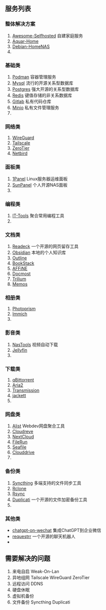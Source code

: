 
## 服务列表

### 整体解决方案
1. [Awesome-Selfhosted](https://github.com/awesome-selfhosted/awesome-selfhosted) 自建家庭服务
2. [Aquar-Home](https://github.com/firemakergk/aquar-home) 
3. [Debian-HomeNAS](https://github.com/kekylin/Debian-HomeNAS)
4. []()


### 基础类
1. [Podman](https://github.com/containers/podman) 容器管理服务
2. [Mysql](https://github.com/mysql/mysql-server) 流行的开源关系型数据库
3. [Postgres](https://github.com/postgres/postgres) 强大开源的关系型数据库
4. [Redis](https://github.com/redis/redis) 键值存储的非关系数据库
5. [Gitlab](https://github.com/gitlabhq/gitlabhq) 私有代码仓库
6. [Minio](https://github.com/minio/minio) 私有文件管理服务
7. []()

### 网络类
1. [WireGuard](https://github.com/angristan/wireguard-install)
2. [Tailscale](https://github.com/tailscale/tailscale)
3. [ZeroTier](https://github.com/zerotier/ZeroTierOne)
4. [Netbird](https://github.com/netbirdio/netbird)

### 面板类
1. [1Panel](https://github.com/1Panel-dev/1Panel) Linux服务器运维面板
2. [SunPanel](https://hub.docker.com/r/hslr/sun-panel) 个人开源NAS面板
3. []()

### 编程类
1. [IT-Tools](https://github.com/CorentinTh/it-tools) 聚合常用编程工具
2. []()


### 文档类
1. [Readeck](https://codeberg.org/readeck/readeck) 一个开源的网页留存工具
2. [Obsidian](https://github.com/obsidianmd/obsidian-releases) 本地的个人知识库
4. [Outline](https://github.com/outline/outline) 
5. [BookStack](https://github.com/BookStackApp/BookStack)
6. [AFFiNE](https://github.com/toeverything/AFFiNE)
7. [Docmost](https://github.com/docmost/docmost)
8. [Trilium](https://github.com/zadam/trilium)
9. [Memos](https://github.com/usememos/memos)

### 相册类
1. [Photoprism](https://github.com/photoprism/photoprism)
2. [Immich](https://github.com/immich-app/immich)
3. []()

### 影音类
1. [NasTools](https://github.com/NAStool/nas-tools) 视频自动下载
2. [Jellyfin](https://github.com/jellyfin/jellyfin)
3. []()

### 下载类
1. [qBittorrent](https://github.com/qbittorrent/qBittorrent)
2. [Aria2](https://github.com/aria2/aria2)
3. [Transmission](https://github.com/transmission/transmission)
4. [jackett](https://github.com/Jackett/Jackett)
5. []()

### 网盘类
1. [Alist](https://github.com/alist-org/alist) Webdev网盘聚合工具
2. [Cloudreve](https://github.com/cloudreve/Cloudreve) 
3. [NextCloud](https://github.com/nextcloud/server) 
4. [FileRun](https://github.com/filerun/docker) 
5. [Seafile](https://github.com/haiwen/seafile)
6. [Clouddrive](https://github.com/sublaim/clouddrive2)
7. []()

### 备份类
1. [Syncthing](https://github.com/syncthing/syncthing) 多端支持的文件同步工具
2. [Rclone](https://github.com/rclone/rclone)
3. [Rsync](https://github.com/RsyncProject/rsync)
4. [Duplicati](https://github.com/duplicati/duplicati) 一个开源的文件加密备份工具
5. []()


### 其他类
- [chatgpt-on-wechat](https://github.com/zhayujie/chatgpt-on-wechat) 集成ChatGPT到企业微信
- [requestrr](https://github.com/darkalfx/requestrr) 一个开源的聊天机器人
- []()

## 需要解决的问题
1. 来电自启 Weak-On-Lan
2. 异地组网 Tailscale WireGuard ZeroTier
3. 远程访问 DDNS
4. 硬盘休眠 
5. 虚拟机备份 
6. 文件备份 Syncthing Duplicati

